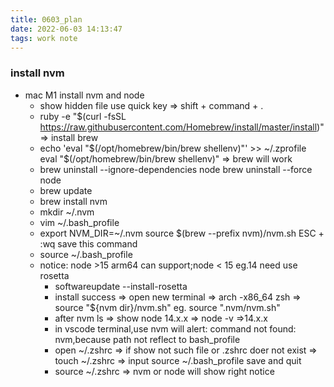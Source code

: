 ```yaml
---
title: 0603_plan
date: 2022-06-03 14:13:47
tags: work note
---
```

### install nvm
- mac M1 install nvm and node
  -  show hidden file use quick key => shift + command + .
  -  ruby -e "$(curl -fsSL https://raw.githubusercontent.com/Homebrew/install/master/install)"   => install brew
  -  echo 'eval "$(/opt/homebrew/bin/brew shellenv)"' >> ~/.zprofile
     eval "$(/opt/homebrew/bin/brew shellenv)"      =>  brew will work
  -  brew uninstall --ignore-dependencies node 
     brew uninstall --force node  
  -  brew update
  -  brew install nvm
  -  mkdir ~/.nvm   
  -  vim ~/.bash_profile
  -  export NVM_DIR=~/.nvm
     source $(brew --prefix nvm)/nvm.sh   ESC + :wq save this command
  - source ~/.bash_profile  
  - notice: node >15 arm64 can support;node < 15 eg.14 need use rosetta
     -  softwareupdate --install-rosetta
     -  install success => open new terminal => arch -x86_64 zsh => source "${nvm dir}/nvm.sh" eg. source ".nvm/nvm.sh"
     -  after nvm ls => show node 14.x.x  => node -v =>14.x.x
     -  in vscode terminal,use nvm will alert: command not found: nvm,because path not reflect to bash_profile
     -  open ~/.zshrc => if show not such file or .zshrc doer not exist => touch ~/.zshrc => input  source ~/.bash_profile  save and quit
     -  source ~/.zshrc  => nvm or node will show right notice
